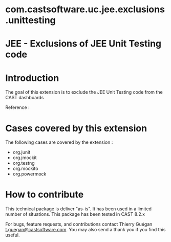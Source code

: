 # com.castsoftware.uc.jee.exclusions.unittesting

# JEE - Exclusions of JEE Unit Testing code 

# Introduction
The goal of this extension is to exclude the JEE Unit Testing code from the CAST dashboards 

Reference : 

# Cases covered by this extension

The following cases are covered by the extension :
- org.junit 
- org.jmockit 
- org.testng 
- org.mockito 
- org.powermock 

# How to contribute

This technical package is deliver "as-is". It has been used in a limited number of situations. 
This package has been tested in CAST 8.2.x 

For bugs, feature requests, and contributions contact Thierry Guégan t.guegan@castsoftware.com. You may also send a thank you if you find this useful.
